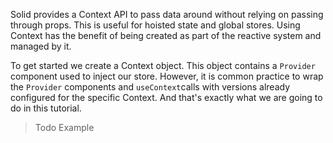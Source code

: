 Solid provides a Context API to pass data around without relying on passing through props. This is useful for hoisted state and global stores. Using Context has the benefit of being created as part of the reactive system and managed by it.

To get started we create a Context object. This object contains a `Provider` component used to inject our store. However, it is common practice to wrap the `Provider` components and `useContext`calls with versions already configured for the specific Context. And that's exactly what we are going to do in this tutorial.

> Todo Example
